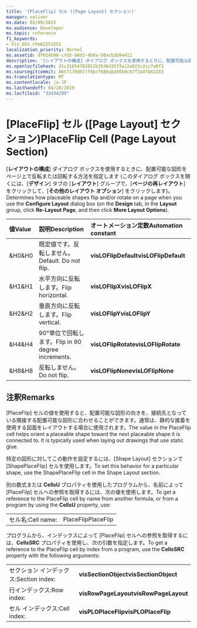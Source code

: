 ```yaml
---
title: '[PlaceFlip] セル ([Page Layout] セクション)'
manager: soliver
ms.date: 03/09/2015
ms.audience: Developer
ms.topic: reference
f1_keywords:
- Vis_DSS.chm82253251
localization_priority: Normal
ms.assetid: df014b98-cfd5-b6d3-4b8a-b0acb3b94412
description: '[レイアウトの構成] ダイアログ ボックスを使用するときに、配置可能な図形をページ上で反転または回転する方法を指定します (このダイアログ ボックスを開くには、[デザイン] タブの [レイアウト] グループで、[ページの再レイアウト] をクリックして、[その他のレイアウト オプション] をクリックします)。'
ms.openlocfilehash: d1c31654782012b3536d35f3a12a923c2cc7a8f3
ms.sourcegitcommit: 8657170d071f9bcf680aba50b9c07f2a4fb82283
ms.translationtype: MT
ms.contentlocale: ja-JP
ms.lasthandoff: 04/28/2019
ms.locfileid: "33434299"
---
```

# <a name="placeflip-cell-page-layout-section"></a><span data-ttu-id="28bd6-103">[PlaceFlip] セル ([Page Layout] セクション)</span><span class="sxs-lookup"><span data-stu-id="28bd6-103">PlaceFlip Cell (Page Layout Section)</span></span>

<span data-ttu-id="28bd6-104">[**レイアウトの構成**] ダイアログ ボックスを使用するときに、配置可能な図形をページ上で反転または回転する方法を指定します (このダイアログ ボックスを開くには、[**デザイン**] タブの [**レイアウト**] グループで、[**ページの再レイアウト**] をクリックして、[**その他のレイアウト オプション**] をクリックします)。</span><span class="sxs-lookup"><span data-stu-id="28bd6-104">Determines how placeable shapes flip and/or rotate on a page when you use the **Configure Layout** dialog box (on the **Design** tab, in the **Layout** group, click **Re-Layout Page**, and then click **More Layout Options**).</span></span>
  
|<span data-ttu-id="28bd6-105">**値**</span><span class="sxs-lookup"><span data-stu-id="28bd6-105">**Value**</span></span>|<span data-ttu-id="28bd6-106">**説明**</span><span class="sxs-lookup"><span data-stu-id="28bd6-106">**Description**</span></span>|<span data-ttu-id="28bd6-107">**オートメーション定数**</span><span class="sxs-lookup"><span data-stu-id="28bd6-107">**Automation constant**</span></span>|
|:-----|:-----|:-----|
|<span data-ttu-id="28bd6-108">&amp;H0</span><span class="sxs-lookup"><span data-stu-id="28bd6-108">&amp;H0</span></span>  <br/> |<span data-ttu-id="28bd6-p101">既定値です。反転しません。</span><span class="sxs-lookup"><span data-stu-id="28bd6-p101">Default. Do not flip.</span></span>  <br/> |<span data-ttu-id="28bd6-111">**visLOFlipDefault**</span><span class="sxs-lookup"><span data-stu-id="28bd6-111">**visLOFlipDefault**</span></span> <br/> |
|<span data-ttu-id="28bd6-112">&amp;H1</span><span class="sxs-lookup"><span data-stu-id="28bd6-112">&amp;H1</span></span>  <br/> |<span data-ttu-id="28bd6-113">水平方向に反転します。</span><span class="sxs-lookup"><span data-stu-id="28bd6-113">Flip horizontal.</span></span>  <br/> |<span data-ttu-id="28bd6-114">**visLOFlipX**</span><span class="sxs-lookup"><span data-stu-id="28bd6-114">**visLOFlipX**</span></span> <br/> |
|<span data-ttu-id="28bd6-115">&amp;H2</span><span class="sxs-lookup"><span data-stu-id="28bd6-115">&amp;H2</span></span>  <br/> |<span data-ttu-id="28bd6-116">垂直方向に反転します。</span><span class="sxs-lookup"><span data-stu-id="28bd6-116">Flip vertical.</span></span>  <br/> |<span data-ttu-id="28bd6-117">**visLOFlipY**</span><span class="sxs-lookup"><span data-stu-id="28bd6-117">**visLOFlipY**</span></span> <br/> |
|<span data-ttu-id="28bd6-118">&amp;H4</span><span class="sxs-lookup"><span data-stu-id="28bd6-118">&amp;H4</span></span>  <br/> |<span data-ttu-id="28bd6-119">90°単位で回転します。</span><span class="sxs-lookup"><span data-stu-id="28bd6-119">Flip in 90 degree increments.</span></span>  <br/> |<span data-ttu-id="28bd6-120">**visLOFlipRotate**</span><span class="sxs-lookup"><span data-stu-id="28bd6-120">**visLOFlipRotate**</span></span> <br/> |
|<span data-ttu-id="28bd6-121">&amp;H8</span><span class="sxs-lookup"><span data-stu-id="28bd6-121">&amp;H8</span></span>  <br/> |<span data-ttu-id="28bd6-122">反転しません。</span><span class="sxs-lookup"><span data-stu-id="28bd6-122">Do not flip.</span></span>  <br/> |<span data-ttu-id="28bd6-123">**visLOFlipNone**</span><span class="sxs-lookup"><span data-stu-id="28bd6-123">**visLOFlipNone**</span></span> <br/> |
   
## <a name="remarks"></a><span data-ttu-id="28bd6-124">注釈</span><span class="sxs-lookup"><span data-stu-id="28bd6-124">Remarks</span></span>

<span data-ttu-id="28bd6-p102">[PlaceFlip] セルの値を使用すると、配置可能な図形の向きを、接続先となっている隣接する配置可能な図形に合わせることができます。通常は、静的な接着を使用する図面をレイアウトする場合に使用されます。</span><span class="sxs-lookup"><span data-stu-id="28bd6-p102">The value in the PlaceFlip cell helps orient a placeable shape toward the next placeable shape it is connected to. It is typically used when laying out drawings that use static glue.</span></span>
  
<span data-ttu-id="28bd6-127">特定の図形に対してこの動作を設定するには、[Shape Layout] セクションで [ShapePlaceFlip] セルを使用します。</span><span class="sxs-lookup"><span data-stu-id="28bd6-127">To set this behavior for a particular shape, use the ShapePlaceFlip cell in the Shape Layout section.</span></span>
  
<span data-ttu-id="28bd6-128">別の数式または **CellsU** プロパティを使用したプログラムから、名前によって [PlaceFilp] セルへの参照を取得するには、次の値を使用します。</span><span class="sxs-lookup"><span data-stu-id="28bd6-128">To get a reference to the PlaceFlip cell by name from another formula, or from a program by using the **CellsU** property, use:</span></span> 
  
|||
|:-----|:-----|
|<span data-ttu-id="28bd6-129">セル名:</span><span class="sxs-lookup"><span data-stu-id="28bd6-129">Cell name:</span></span>  <br/> |<span data-ttu-id="28bd6-130">PlaceFlip</span><span class="sxs-lookup"><span data-stu-id="28bd6-130">PlaceFlip</span></span>  <br/> |
   
<span data-ttu-id="28bd6-131">プログラムから、インデックスによって [PlaceFlip] セルへの参照を取得するには、**CellsSRC** プロパティを使用し、次の引数を指定します。</span><span class="sxs-lookup"><span data-stu-id="28bd6-131">To get a reference to the PlaceFlip cell by index from a program, use the **CellsSRC** property with the following arguments:</span></span> 
  
|||
|:-----|:-----|
|<span data-ttu-id="28bd6-132">セクション インデックス:</span><span class="sxs-lookup"><span data-stu-id="28bd6-132">Section index:</span></span>  <br/> |<span data-ttu-id="28bd6-133">**visSectionObject**</span><span class="sxs-lookup"><span data-stu-id="28bd6-133">**visSectionObject**</span></span> <br/> |
|<span data-ttu-id="28bd6-134">行インデックス:</span><span class="sxs-lookup"><span data-stu-id="28bd6-134">Row index:</span></span>  <br/> |<span data-ttu-id="28bd6-135">**visRowPageLayout**</span><span class="sxs-lookup"><span data-stu-id="28bd6-135">**visRowPageLayout**</span></span> <br/> |
|<span data-ttu-id="28bd6-136">セル インデックス:</span><span class="sxs-lookup"><span data-stu-id="28bd6-136">Cell index:</span></span>  <br/> |<span data-ttu-id="28bd6-137">**visPLOPlaceFlip**</span><span class="sxs-lookup"><span data-stu-id="28bd6-137">**visPLOPlaceFlip**</span></span> <br/> |
   

